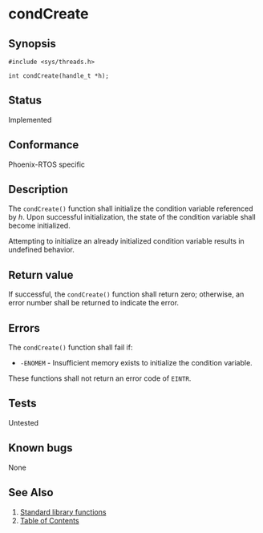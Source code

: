 # condCreate

## Synopsis

`#include <sys/threads.h>`

`int condCreate(handle_t *h);`

## Status

Implemented

## Conformance

Phoenix-RTOS specific

## Description

The `condCreate()` function shall initialize the condition variable referenced by _h_. Upon successful initialization,
the state of the condition variable shall become initialized.

Attempting to initialize an already initialized condition variable results in undefined behavior.

## Return value

If successful, the `condCreate()` function shall return zero; otherwise,
an error number shall be returned to indicate the error.

## Errors

The `condCreate()` function shall fail if:

* `-ENOMEM` - Insufficient memory exists to initialize the condition variable.

These functions shall not return an error code of `EINTR`.

## Tests

Untested

## Known bugs

None

## See Also

1. [Standard library functions](../../README.md)
2. [Table of Contents](../../../../README.md)
